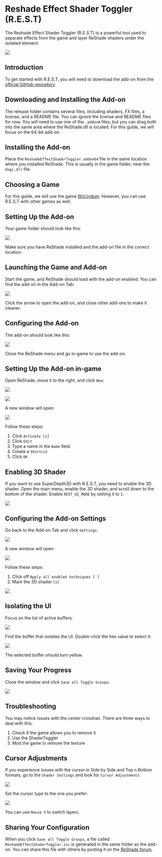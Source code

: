 
# Reshade Effect Shader Toggler (R.E.S.T)

The Reshade Effect Shader Toggler (R.E.S.T) is a powerful tool used to separate effects from the game and layer ReShade shaders under the isolated element.

![](images/rest/rest.png)

## Introduction

To get started with R.E.S.T, you will need to download the add-on from the [official GitHub repository](https://github.com/4lex4nder/ReshadeEffectShaderToggler/releases/tag/v1.3.15).

## Downloading and Installing the Add-on

The release folder contains several files, including shaders, FX files, a license, and a README file. You can ignore the license and README files for now. You will need to use one of the `.addon#` files, but you can drag both into the same area where the ReShade.dll is located. For this guide, we will focus on the 64-bit add-on.

## Installing the Add-on

Place the `ReshadeEffectShaderToggler.addon64` file in the same location where you installed ReShade. This is usually in the game folder, near the `dxgi.dll` file.

## Choosing a Game

For this guide, we will use the game [Wiz⊙rdum](https://store.steampowered.com/app/1715590/Wizordum/). However, you can use R.E.S.T with other games as well.

## Setting Up the Add-on

Your game folder should look like this:

![](images/rest/wizordum.png)

Make sure you have ReShade installed and the add-on file in the correct location.

## Launching the Game and Add-on

Start the game, and ReShade should load with the add-on enabled. You can find the add-on in the Add-on Tab:

![](images/rest/rest1.png)

Click the arrow to open the add-on, and close other add-ons to make it cleaner.

## Configuring the Add-on

The add-on should look like this:

![](images/rest/rest2.png)

Close the ReShade menu and go in-game to use the add-on.

## Setting Up the Add-on in-game
Open ReShade, move it to the right, and click `New`:

![](images/rest/rest3.png)

![](images/rest/rest4.png)

A new window will open:

![](images/rest/rest5.png)

Follow these steps:

1. Click `Activate [x]`
2. Click `Edit`
3. Type a name in the `Name` field
4. Create a `Shortcut`
5. Click `OK`

## Enabling 3D Shader

If you want to use SuperDepth3D with R.E.S.T, you need to enable the 3D shader. Open the main menu, enable the 3D shader, and scroll down to the bottom of the shader. Enable `REST_UI_MODE` by setting it to `1`:

![](images/rest/rest8.png)

## Configuring the Add-on Settings

Go back to the Add-on Tab and click `Settings`:

![](images/rest/rest7.png)

A new window will open:

![](images/rest/rest9.png)

Follow these steps:

1. Click off `Apply all enabled techniques [ ]`
2. Mark the 3D shader `[x]`

![](images/rest/rest11.png)

## Isolating the UI

Focus on the list of active buffers:

![](images/rest/rest12.png)

Find the buffer that isolates the UI. Double-click the hex value to select it:

![](images/rest/rest14.png)

The selected buffer should turn yellow.

## Saving Your Progress

Close the window and click `Save all Toggle Groups`:

![](images/rest/rest15.png)

## Troubleshooting

You may notice issues with the center crosshair. There are three ways to deal with this:

1. Check if the game allows you to remove it
2. Use the ShaderToggler
3. Mod the game to remove the texture

## Cursor Adjustments

If you experience issues with the cursor in Side by Side and Top n Bottom formats, go to the `Shader Settings` and look for `Cursor Adjustments`:

![](images/rest/rest18.png)

Set the cursor type to the one you prefer:

![](images/rest/rest19.png)

You can use `Mouse 5` to switch layers.

## Sharing Your Configuration

When you click `Save all Toggle Groups`, a file called `ReshadeEffectShaderToggler.ini` is generated in the same folder as the add-on. You can share this file with others by posting it on the [ReShade forum](https://discord.com/channels/305472403977404416/1248039510244065410).
